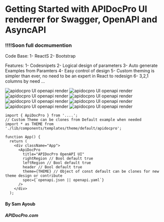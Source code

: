# Getting Started with APIDocPro UI renderrer for Swagger, OpenAPI and AsyncAPI


### !!!!Soon full docmumention

Code Base:
1- ReactS
2- Bootstrap

Features: 
1- Codesnipets
2- Logical design of parameters
3- Auto generate Examples from Paramters 
4- Easy control of design
5- Custom theming is simpler than ever, no need to be an expert in React to redesign 
6- 3,2,1 columns by need
...


![apidocpro UI openapi render](https://github.com/ddkits/apidocpro-openapi-ui-render/tree/main/screenshots/APIDocpro-UIat%2010.17.25%20PM.png)
![apidocpro UI openapi render](https://github.com/ddkits/apidocpro-openapi-ui-render/tree/main/screenshots/APIDocpro-UIat%2010.17.43%20PM.png)
![apidocpro UI openapi render](https://github.com/ddkits/apidocpro-openapi-ui-render/tree/main/screenshots/APIDocpro-UIat%2010.17.53%20PM.png)
![apidocpro UI openapi render](https://github.com/ddkits/apidocpro-openapi-ui-render/tree/main/screenshots/APIDocpro-UIat%2010.17.58%20PM.png)
![apidocpro UI openapi render](https://github.com/ddkits/apidocpro-openapi-ui-render/tree/main/screenshots/APIDocpro-UIat%2010.18.04%20PM.png)
![apidocpro UI openapi render](https://github.com/ddkits/apidocpro-openapi-ui-render/tree/main/screenshots/APIDocpro-UIat%2010.18.21%20PM.png)
![apidocpro UI openapi render](https://github.com/ddkits/apidocpro-openapi-ui-render/tree/main/screenshots/APIDocpro-UIat%2010.18.43%20PM.png)
![apidocpro UI openapi render](https://github.com/ddkits/apidocpro-openapi-ui-render/tree/main/screenshots/APIDocpro-UIat%2010.19.00%20PM.png)




```
import { ApiDocPro } from '....';
// Custom Theme can be clones from Default example when needed
import * as THEME from './lib/components/templates/theme/default/apidocpro';

function App() {
  return (
    <div className="App">
      <ApiDocPro
        title="APIDocPro OpenAPI UI"
        rightRegion // Bool default true
        leftRegion // Bool default true
        header // Bool default true
        theme={THEME} // Object of const default can be clones for new theme design or contribute
        spec={`openapi.json || openapi.yaml`}
      />
    </div>
  );

```

#### By Sam Ayoub
##### APIDocPro.com
